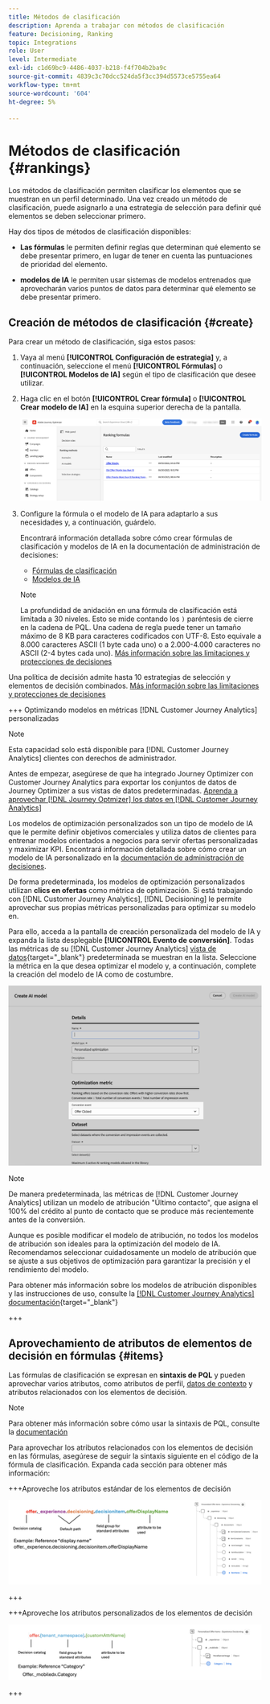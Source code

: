 ```yaml
---
title: Métodos de clasificación
description: Aprenda a trabajar con métodos de clasificación
feature: Decisioning, Ranking
topic: Integrations
role: User
level: Intermediate
exl-id: c1d69bc9-4486-4037-b218-f4f704b2ba9c
source-git-commit: 4839c3c70dcc524da5f3cc394d5573ce5755ea64
workflow-type: tm+mt
source-wordcount: '604'
ht-degree: 5%

---
```


# Métodos de clasificación {#rankings}

Los métodos de clasificación permiten clasificar los elementos que se muestran en un perfil determinado. Una vez creado un método de clasificación, puede asignarlo a una estrategia de selección para definir qué elementos se deben seleccionar primero.

Hay dos tipos de métodos de clasificación disponibles:

* **Las fórmulas** le permiten definir reglas que determinan qué elemento se debe presentar primero, en lugar de tener en cuenta las puntuaciones de prioridad del elemento.

* **modelos de IA** le permiten usar sistemas de modelos entrenados que aprovecharán varios puntos de datos para determinar qué elemento se debe presentar primero.

## Creación de métodos de clasificación {#create}

Para crear un método de clasificación, siga estos pasos:

1. Vaya al menú **[!UICONTROL Configuración de estrategia]** y, a continuación, seleccione el menú **[!UICONTROL Fórmulas]** o **[!UICONTROL Modelos de IA]** según el tipo de clasificación que desee utilizar.

1. Haga clic en el botón **[!UICONTROL Crear fórmula]** o **[!UICONTROL Crear modelo de IA]** en la esquina superior derecha de la pantalla.

   ![](assets/ranking-create.png)

1. Configure la fórmula o el modelo de IA para adaptarlo a sus necesidades y, a continuación, guárdelo.

   Encontrará información detallada sobre cómo crear fórmulas de clasificación y modelos de IA en la documentación de administración de decisiones:

   * [Fórmulas de clasificación](exd-ranking-formulas.md)
   * [Modelos de IA](../offers/ranking/ai-models.md)

   >[!NOTE]
   >
   >La profundidad de anidación en una fórmula de clasificación está limitada a 30 niveles. Esto se mide contando los `)` paréntesis de cierre en la cadena de PQL. Una cadena de regla puede tener un tamaño máximo de 8 KB para caracteres codificados con UTF-8. Esto equivale a 8.000 caracteres ASCII (1 byte cada uno) o a 2.000-4.000 caracteres no ASCII (2-4 bytes cada uno). [Más información sobre las limitaciones y protecciones de decisiones](gs-experience-decisioning.md#guardrails)

Una política de decisión admite hasta 10 estrategias de selección y elementos de decisión combinados. [Más información sobre las limitaciones y protecciones de decisiones](gs-experience-decisioning.md#guardrails)

+++ Optimizando modelos en métricas [!DNL Customer Journey Analytics] personalizadas

>[!NOTE]
>
>Esta capacidad solo está disponible para [!DNL Customer Journey Analytics] clientes con derechos de administrador.
>
>Antes de empezar, asegúrese de que ha integrado Journey Optimizer con Customer Journey Analytics para exportar los conjuntos de datos de Journey Optimizer a sus vistas de datos predeterminadas. [Aprenda a aprovechar [!DNL Journey Optmizer] los datos en [!DNL Customer Journey Analytics]](../reports/cja-ajo.md)

Los modelos de optimización personalizados son un tipo de modelo de IA que le permite definir objetivos comerciales y utiliza datos de clientes para entrenar modelos orientados a negocios para servir ofertas personalizadas y maximizar KPI. Encontrará información detallada sobre cómo crear un modelo de IA personalizado en la [documentación de administración de decisiones](../offers/ranking/personalized-optimization-model.md).

De forma predeterminada, los modelos de optimización personalizados utilizan **clics en ofertas** como métrica de optimización. Si está trabajando con [!DNL Customer Journey Analytics], [!DNL Decisioning] le permite aprovechar sus propias métricas personalizadas para optimizar su modelo en.

Para ello, acceda a la pantalla de creación personalizada del modelo de IA y expanda la lista desplegable **[!UICONTROL Evento de conversión]**. Todas las métricas de su [!DNL Customer Journey Analytics] [vista de datos](https://experienceleague.adobe.com/en/docs/analytics-platform/using/cja-dataviews/data-views){target="_blank"} predeterminada se muestran en la lista. Seleccione la métrica en la que desea optimizar el modelo y, a continuación, complete la creación del modelo de IA como de costumbre.

![](assets/ai-ranking-custom-metrics.png)

>[!NOTE]
>
>De manera predeterminada, las métricas de [!DNL Customer Journey Analytics] utilizan un modelo de atribución &quot;Último contacto&quot;, que asigna el 100% del crédito al punto de contacto que se produce más recientemente antes de la conversión.
>
>Aunque es posible modificar el modelo de atribución, no todos los modelos de atribución son ideales para la optimización del modelo de IA. Recomendamos seleccionar cuidadosamente un modelo de atribución que se ajuste a sus objetivos de optimización para garantizar la precisión y el rendimiento del modelo.
>
>Para obtener más información sobre los modelos de atribución disponibles y las instrucciones de uso, consulte la [[!DNL Customer Journey Analytics] documentación](https://experienceleague.adobe.com/en/docs/analytics-platform/using/cja-dataviews/component-settings/attribution){target="_blank"}

+++

## Aprovechamiento de atributos de elementos de decisión en fórmulas {#items}

Las fórmulas de clasificación se expresan en **sintaxis de PQL** y pueden aprovechar varios atributos, como atributos de perfil, [datos de contexto](context-data.md) y atributos relacionados con los elementos de decisión.

>[!NOTE]
>
>Para obtener más información sobre cómo usar la sintaxis de PQL, consulte la [documentación](https://experienceleague.adobe.com/docs/experience-platform/segmentation/pql/overview.html?lang=es)

Para aprovechar los atributos relacionados con los elementos de decisión en las fórmulas, asegúrese de seguir la sintaxis siguiente en el código de la fórmula de clasificación. Expanda cada sección para obtener más información:

+++Aproveche los atributos estándar de los elementos de decisión

![](assets/formula-attribute.png)

+++

+++Aproveche los atributos personalizados de los elementos de decisión

![](assets/formula-attribute-custom.png)

+++
